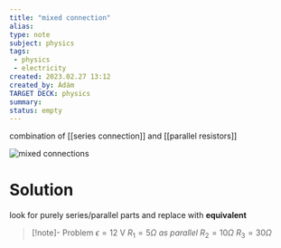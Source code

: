 ```yaml
---
title: "mixed connection"
alias: 
type: note
subject: physics
tags:
 - physics
 - electricity
created: 2023.02.27 13:12
created_by: Ádám
TARGET DECK: physics
summary: 
status: empty
---
```

combination of [[series connection]] and [[parallel resistors]] 

![mixed connections](https://www.electronicshub.org/wp-content/uploads/2014/12/1.-Mixed-Resistors-Circuit.png)

# Solution
look for purely series/parallel parts and replace with **equivalent**

>[!note]- Problem
>$\epsilon=12\text{ V}$
>$R_{1}=5\Omega$
>*as parallel*
>$R_{2}=10\Omega$
>$R_{3}=30\Omega$
>